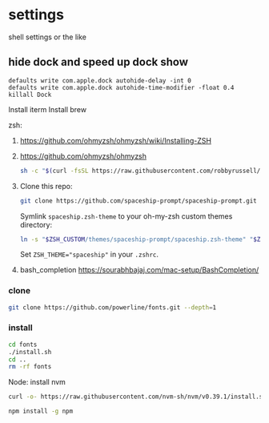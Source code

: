 # settings
shell settings or the like

## hide dock and speed up dock show
```
defaults write com.apple.dock autohide-delay -int 0
defaults write com.apple.dock autohide-time-modifier -float 0.4
killall Dock
```


Install iterm
Install brew

zsh:
1. https://github.com/ohmyzsh/ohmyzsh/wiki/Installing-ZSH
2. https://github.com/ohmyzsh/ohmyzsh
    ```zsh
    sh -c "$(curl -fsSL https://raw.githubusercontent.com/robbyrussell/oh-my-zsh/master/tools/install.sh)"
    ```
3. Clone this repo:

    ```zsh
    git clone https://github.com/spaceship-prompt/spaceship-prompt.git "$ZSH_CUSTOM/themes/spaceship-prompt" --depth=1
    ```

    Symlink `spaceship.zsh-theme` to your oh-my-zsh custom themes directory:

    ```zsh
    ln -s "$ZSH_CUSTOM/themes/spaceship-prompt/spaceship.zsh-theme" "$ZSH_CUSTOM/themes/spaceship.zsh-theme"
    ```
    
    Set `ZSH_THEME="spaceship"` in your `.zshrc`.
4. bash_completion
https://sourabhbajaj.com/mac-setup/BashCompletion/


### clone

 ```zsh
git clone https://github.com/powerline/fonts.git --depth=1
```


### install

 ```zsh
cd fonts
./install.sh
cd ..
rm -rf fonts
```

Node:
install nvm

```zsh
curl -o- https://raw.githubusercontent.com/nvm-sh/nvm/v0.39.1/install.sh | bash
```
```zsh
npm install -g npm
```
